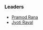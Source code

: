### Leaders
* [Pramod Rana](mailto:pramod.rana@owasp.org)
* [Jyoti Raval](mailto:jyoti.raval@owasp.org)
